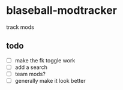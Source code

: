 # blaseball-modtracker
track mods

## todo
 - [ ] make the fk toggle work
 - [ ] add a search
 - [ ] team mods?
 - [ ] generally make it look better
